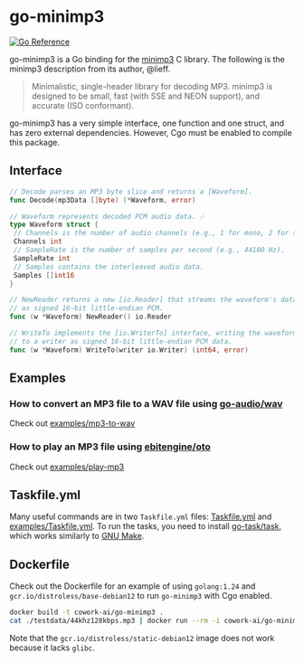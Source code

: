 # go-minimp3

[![Go Reference](https://pkg.go.dev/badge/github.com/cowork-ai/go-minimp3.svg)](https://pkg.go.dev/github.com/cowork-ai/go-minimp3)

go-minimp3 is a Go binding for the [minimp3](https://github.com/lieff/minimp3) C library. The following is the minimp3
description from its author, @lieff.

> Minimalistic, single-header library for decoding MP3. minimp3 is designed to be small, fast (with SSE and NEON support), and accurate (ISO conformant).

go-minimp3 has a very simple interface, one function and one struct, and has zero external dependencies. However, Cgo
must be enabled to compile this package.

## Interface

```go
// Decode parses an MP3 byte slice and returns a [Waveform].
func Decode(mp3Data []byte) (*Waveform, error)

// Waveform represents decoded PCM audio data. 🎶
type Waveform struct {
 // Channels is the number of audio channels (e.g., 1 for mono, 2 for stereo).
 Channels int
 // SampleRate is the number of samples per second (e.g., 44100 Hz).
 SampleRate int
 // Samples contains the interleaved audio data.
 Samples []int16
}

// NewReader returns a new [io.Reader] that streams the waveform's data
// as signed 16-bit little-endian PCM.
func (w *Waveform) NewReader() io.Reader

// WriteTo implements the [io.WriterTo] interface, writing the waveform's samples
// to a writer as signed 16-bit little-endian PCM data.
func (w *Waveform) WriteTo(writer io.Writer) (int64, error)
```

## Examples

### How to convert an MP3 file to a WAV file using [go-audio/wav](https://github.com/go-audio/wav)

Check out [examples/mp3-to-wav](https://github.com/cowork-ai/go-minimp3/blob/main/examples/mp3-to-wav/main.go)

### How to play an MP3 file using [ebitengine/oto](https://github.com/ebitengine/oto)

Check out [examples/play-mp3](https://github.com/cowork-ai/go-minimp3/tree/main/examples/play-mp3/main.go)

## Taskfile.yml

Many useful commands are in two `Taskfile.yml` files: [Taskfile.yml](https://github.com/cowork-ai/go-minimp3/blob/main/Taskfile.yml) and [examples/Taskfile.yml](https://github.com/cowork-ai/go-minimp3/blob/main/examples/Taskfile.yml). To run the tasks, you need to install [go-task/task](https://github.com/go-task/task), which works similarly to [GNU Make](https://www.gnu.org/software/make/).

## Dockerfile

Check out the Dockerfile for an example of using `golang:1.24` and `gcr.io/distroless/base-debian12` to run `go-minimp3` with Cgo enabled.

```bash
docker build -t cowork-ai/go-minimp3 .
cat ./testdata/44khz128kbps.mp3 | docker run --rm -i cowork-ai/go-minimp3 | ffplay -autoexit -i pipe:
```

Note that the `gcr.io/distroless/static-debian12` image does not work because it lacks `glibc`.
